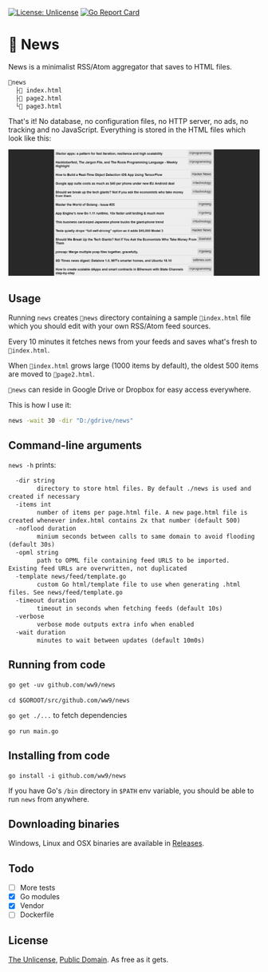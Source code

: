 [![License: Unlicense](https://img.shields.io/badge/license-Unlicense-blue.svg)](http://unlicense.org/) [![Go Report Card](https://goreportcard.com/badge/github.com/ww9/news)](https://goreportcard.com/report/github.com/ww9/news)

# 📰 News
News is a minimalist RSS/Atom aggregator that saves to HTML files.
```
📂news
  ├📰 index.html
  ├📰 page2.html
  └📰 page3.html
```

That's it! No database, no configuration files, no HTTP server, no ads, no tracking and no JavaScript. Everything is stored in the HTML files which look like this:

![screenshot](screenshot.png)

## Usage

Running `news` creates `📂news` directory containing a sample `📰index.html` file which you should edit with your own RSS/Atom feed sources.

Every 10 minutes it fetches news from your feeds and saves what's fresh to `📰index.html`.

When `📰index.html` grows large (1000 items by default), the oldest 500 items are moved to `📰page2.html`.

`📂news` can reside in Google Drive or Dropbox for easy access everywhere. 

This is how I use it:

```bash
news -wait 30 -dir "D:/gdrive/news"
```

## Command-line arguments
`news -h` prints:
```
  -dir string
        directory to store html files. By default ./news is used and created if necessary
  -items int
        number of items per page.html file. A new page.html file is created whenever index.html contains 2x that number (default 500)
  -noflood duration
        minium seconds between calls to same domain to avoid flooding (default 30s)
  -opml string
        path to OPML file containing feed URLS to be imported. Existing feed URLs are overwritten, not duplicated
  -template news/feed/template.go
        custom Go html/template file to use when generating .html files. See news/feed/template.go
  -timeout duration
        timeout in seconds when fetching feeds (default 10s)
  -verbose
        verbose mode outputs extra info when enabled
  -wait duration
        minutes to wait between updates (default 10m0s)
```

## Running from code
`go get -uv github.com/ww9/news`

`cd $GOROOT/src/github.com/ww9/news`

`go get ./...` to fetch dependencies

`go run main.go`

## Installing from code
`go install -i github.com/ww9/news`

If you have Go's `/bin` directory in `$PATH` env variable, you should be able to run `news` from anywhere.

## Downloading binaries
Windows, Linux and OSX binaries are available in [Releases](https://github.com/ww9/news/releases).

## Todo

- [ ] More tests
- [x] Go modules
- [x] Vendor
- [ ] Dockerfile

## License

[The Unlicense](http://unlicense.org/), [Public Domain](https://gist.github.com/ww9/4c4481fb7b55186960a34266078c88b1). As free as it gets.